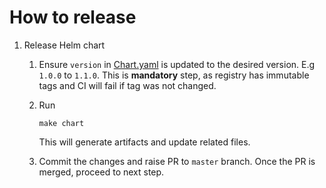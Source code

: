 # How to release
1. Release Helm chart
    1. Ensure `version` in [Chart.yaml](./colo/charts/farsight-collector-colo/Chart.yaml) is updated to the desired version. E.g `1.0.0` to `1.1.0`. This is **mandatory** step, as registry has immutable tags
    and CI will fail if tag was not changed.
    1. Run
        ```
        make chart
        ```
        This will generate artifacts and update related files.

    1. Commit the changes and raise PR to `master` branch. Once the PR is merged, proceed to next step.
